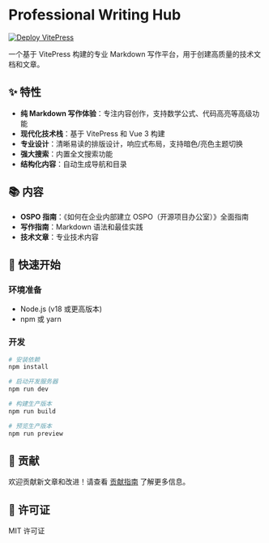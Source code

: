 # Professional Writing Hub

[![Deploy VitePress](https://github.com/yourusername/markdown-writing-project/actions/workflows/deploy.yml/badge.svg)](https://github.com/yourusername/markdown-writing-project/actions/workflows/deploy.yml)

一个基于 VitePress 构建的专业 Markdown 写作平台，用于创建高质量的技术文档和文章。

## ✨ 特性

- **纯 Markdown 写作体验**：专注内容创作，支持数学公式、代码高亮等高级功能
- **现代化技术栈**：基于 VitePress 和 Vue 3 构建
- **专业设计**：清晰易读的排版设计，响应式布局，支持暗色/亮色主题切换
- **强大搜索**：内置全文搜索功能
- **结构化内容**：自动生成导航和目录

## 📚 内容

- **OSPO 指南**：《如何在企业内部建立 OSPO（开源项目办公室）》全面指南
- **写作指南**：Markdown 语法和最佳实践
- **技术文章**：专业技术内容

## 🚀 快速开始

### 环境准备

- Node.js (v18 或更高版本)
- npm 或 yarn

### 开发

```bash
# 安装依赖
npm install

# 启动开发服务器
npm run dev

# 构建生产版本
npm run build

# 预览生产版本
npm run preview
```

## 📝 贡献

欢迎贡献新文章和改进！请查看 [贡献指南](CONTRIBUTING.md) 了解更多信息。

## 📄 许可证

MIT 许可证
